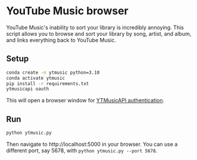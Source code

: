 # YouTube Music browser

YouTube Music's inability to sort your library is incredibly annoying. This script allows you to browse and sort your library by song, artist, and album, and links everything back to YouTube Music.

## Setup
```bash
conda create -n ytmusic python=3.10
conda activate ytmusic
pip install -r requirements.txt
ytmusicapi oauth
```

This will open a browser window for [YTMusicAPI authentication](https://ytmusicapi.readthedocs.io/en/stable/setup/index.html).

## Run
```bash
python ytmusic.py
```

Then navigate to http://localhost:5000 in your browser. You can use a different port, say 5678, with `python ytmusic.py --port 5678`.
